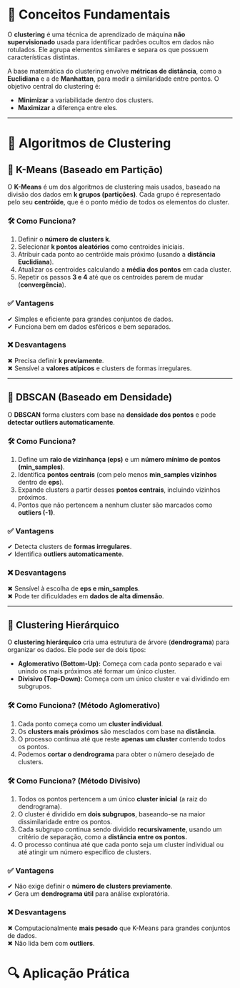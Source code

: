 # 📌 Conceitos Fundamentais
O **clustering** é uma técnica de aprendizado de máquina **não supervisionado** usada para identificar padrões ocultos em dados não rotulados. Ele agrupa elementos similares e separa os que possuem características distintas.

A base matemática do clustering envolve **métricas de distância**, como a **Euclidiana** e a de **Manhattan**, para medir a similaridade entre pontos. O objetivo central do clustering é:
- **Minimizar** a variabilidade dentro dos clusters.
- **Maximizar** a diferença entre eles.

---

# 🚀 Algoritmos de Clustering

## 🔹 K-Means (Baseado em Partição)
O **K-Means** é um dos algoritmos de clustering mais usados, baseado na divisão dos dados em **k grupos (partições)**. Cada grupo é representado pelo seu **centróide**, que é o ponto médio de todos os elementos do cluster.

### 🛠 Como Funciona?
1. Definir o **número de clusters k**.
2. Selecionar **k pontos aleatórios** como centroides iniciais.
3. Atribuir cada ponto ao centróide mais próximo (usando a **distância Euclidiana**).
4. Atualizar os centroides calculando a **média dos pontos** em cada cluster.
5. Repetir os passos **3 e 4** até que os centroides parem de mudar (**convergência**).

### ✅ Vantagens
✔ Simples e eficiente para grandes conjuntos de dados.  
✔ Funciona bem em dados esféricos e bem separados.

### ❌ Desvantagens
✖ Precisa definir **k previamente**.  
✖ Sensível a **valores atípicos** e clusters de formas irregulares.

---

## 🔹 DBSCAN (Baseado em Densidade)
O **DBSCAN** forma clusters com base na **densidade dos pontos** e pode **detectar outliers automaticamente**.

### 🛠 Como Funciona?
1. Define um **raio de vizinhança (eps)** e um **número mínimo de pontos (min_samples)**.
2. Identifica **pontos centrais** (com pelo menos **min_samples vizinhos** dentro de **eps**).
3. Expande clusters a partir desses **pontos centrais**, incluindo vizinhos próximos.
4. Pontos que não pertencem a nenhum cluster são marcados como **outliers (-1)**.

### ✅ Vantagens
✔ Detecta clusters de **formas irregulares**.  
✔ Identifica **outliers automaticamente**.

### ❌ Desvantagens
✖ Sensível à escolha de **eps e min_samples**.  
✖ Pode ter dificuldades em **dados de alta dimensão**.

---

## 🔹 Clustering Hierárquico
O **clustering hierárquico** cria uma estrutura de árvore (**dendrograma**) para organizar os dados. Ele pode ser de dois tipos:
- **Aglomerativo (Bottom-Up):** Começa com cada ponto separado e vai unindo os mais próximos até formar um único cluster.
- **Divisivo (Top-Down):** Começa com um único cluster e vai dividindo em subgrupos.

### 🛠 Como Funciona? (Método Aglomerativo)
1. Cada ponto começa como um **cluster individual**.
2. Os **clusters mais próximos** são mesclados com base na **distância**.
3. O processo continua até que reste **apenas um cluster** contendo todos os pontos.
4. Podemos **cortar o dendrograma** para obter o número desejado de clusters.

### 🛠 Como Funciona? (Método Divisivo)
1.  Todos os pontos pertencem a um único **cluster inicial** (a raiz do dendrograma).
2.  O cluster é dividido em **dois subgrupos**, baseando-se na maior dissimilaridade entre os pontos.
3. Cada subgrupo continua sendo dividido **recursivamente**, usando um critério de separação, como a **distância entre os pontos.**
4. O processo continua até que cada ponto seja um cluster individual ou até atingir um número específico de clusters.

### ✅ Vantagens
✔ Não exige definir o **número de clusters previamente**.  
✔ Gera um **dendrograma útil** para análise exploratória.

### ❌ Desvantagens
✖ Computacionalmente **mais pesado** que K-Means para grandes conjuntos de dados.  
✖ Não lida bem com **outliers**.

# 🔍 Aplicação Prática